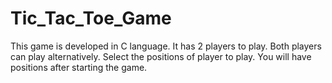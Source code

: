 # Tic_Tac_Toe_Game
This game is developed in C language.  It has 2 players to play.  Both players can play alternatively.  Select the positions of player to play. You will have positions after starting the game.
